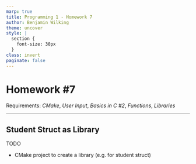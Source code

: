 ```yaml
---
marp: true
title: Programming 1 - Homework 7
author: Benjamin Wilking
theme: uncover
style: |
  section {
    font-size: 30px
  }
class: invert
paginate: false
---
```


# Homework #7

Requirements: *CMake*, *User Input*, *Basics in C #2*, *Functions*, *Libraries*

---

## Student Struct as Library

TODO

- CMake project to create a library (e.g. for student struct)